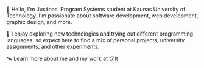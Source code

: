 🌌 Hello, I'm Justinas. Program Systems student at Kaunas University of Technology. 
I'm passionate about software development, web development, graphic design, and more.

🌠 I enjoy exploring new technologies and trying out different programming languages, so expect here to find a mix of personal projects, university assignments, and other experiments.

🛰️ Learn more about me and my work at [t7.lt](https://t7.lt)
